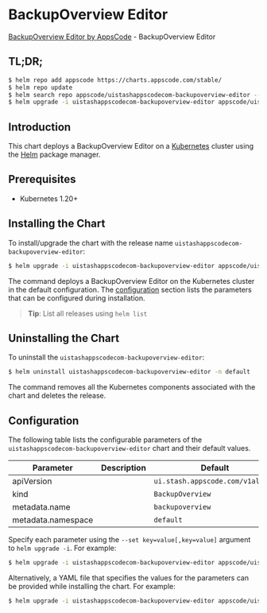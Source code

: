 # BackupOverview Editor

[BackupOverview Editor by AppsCode](https://appscode.com) - BackupOverview Editor

## TL;DR;

```bash
$ helm repo add appscode https://charts.appscode.com/stable/
$ helm repo update
$ helm search repo appscode/uistashappscodecom-backupoverview-editor --version=v0.14.0
$ helm upgrade -i uistashappscodecom-backupoverview-editor appscode/uistashappscodecom-backupoverview-editor -n default --create-namespace --version=v0.14.0
```

## Introduction

This chart deploys a BackupOverview Editor on a [Kubernetes](http://kubernetes.io) cluster using the [Helm](https://helm.sh) package manager.

## Prerequisites

- Kubernetes 1.20+

## Installing the Chart

To install/upgrade the chart with the release name `uistashappscodecom-backupoverview-editor`:

```bash
$ helm upgrade -i uistashappscodecom-backupoverview-editor appscode/uistashappscodecom-backupoverview-editor -n default --create-namespace --version=v0.14.0
```

The command deploys a BackupOverview Editor on the Kubernetes cluster in the default configuration. The [configuration](#configuration) section lists the parameters that can be configured during installation.

> **Tip**: List all releases using `helm list`

## Uninstalling the Chart

To uninstall the `uistashappscodecom-backupoverview-editor`:

```bash
$ helm uninstall uistashappscodecom-backupoverview-editor -n default
```

The command removes all the Kubernetes components associated with the chart and deletes the release.

## Configuration

The following table lists the configurable parameters of the `uistashappscodecom-backupoverview-editor` chart and their default values.

|     Parameter      | Description |                   Default                   |
|--------------------|-------------|---------------------------------------------|
| apiVersion         |             | <code>ui.stash.appscode.com/v1alpha1</code> |
| kind               |             | <code>BackupOverview</code>                 |
| metadata.name      |             | <code>backupoverview</code>                 |
| metadata.namespace |             | <code>default</code>                        |


Specify each parameter using the `--set key=value[,key=value]` argument to `helm upgrade -i`. For example:

```bash
$ helm upgrade -i uistashappscodecom-backupoverview-editor appscode/uistashappscodecom-backupoverview-editor -n default --create-namespace --version=v0.14.0 --set apiVersion=ui.stash.appscode.com/v1alpha1
```

Alternatively, a YAML file that specifies the values for the parameters can be provided while
installing the chart. For example:

```bash
$ helm upgrade -i uistashappscodecom-backupoverview-editor appscode/uistashappscodecom-backupoverview-editor -n default --create-namespace --version=v0.14.0 --values values.yaml
```

